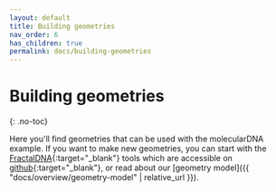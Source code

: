 ```yaml
---
layout: default
title: Building geometries
nav_order: 6
has_children: true
permalink: docs/building-geometries
---
```


# Building geometries
{: .no-toc}

Here you'll find geometries that can be used with the molecularDNA example.
If you want to make new geometries, you can start with the [FractalDNA](https://natl.github.io/fractaldna/){:target="_blank"} tools
which are accessible on [github](https://github.com/natl/fractaldna){:target="_blank"}, or read about our [geometry model]({{ "docs/overview/geometry-model" | relative_url }}).
